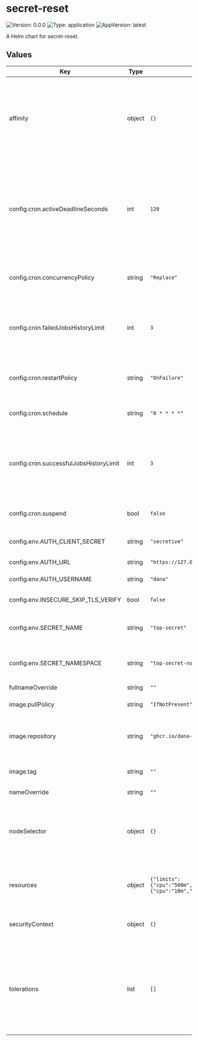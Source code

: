 # secret-reset

![Version: 0.0.0](https://img.shields.io/badge/Version-0.0.0-informational?style=flat-square) ![Type: application](https://img.shields.io/badge/Type-application-informational?style=flat-square) ![AppVersion: latest](https://img.shields.io/badge/AppVersion-latest-informational?style=flat-square)

A Helm chart for secret-reset.

## Values

| Key | Type | Default | Description |
|-----|------|---------|-------------|
| affinity | object | `{}` | Node affinity rules for scheduling pods. Allows you to specify advanced node selection constraints. |
| config.cron.activeDeadlineSeconds | int | `120` | Specifies the duration in seconds relative to the startTime that the job may be continuously active before the system tries to terminate |
| config.cron.concurrencyPolicy | string | `"Replace"` | Specifies how to treat concurrent executions of a Job. |
| config.cron.failedJobsHistoryLimit | int | `3` | The number of failed finished jobs to retain. Value must be non-negative integer. |
| config.cron.restartPolicy | string | `"OnFailure"` | Restart policy for all containers within the pod. |
| config.cron.schedule | string | `"0 * * * *"` | The schedule of the CronJob. |
| config.cron.successfulJobsHistoryLimit | int | `3` | The number of successful finished jobs to retain. Value must be non-negative integer. |
| config.cron.suspend | bool | `false` | Whether the Crob is active or not. |
| config.env.AUTH_CLIENT_SECRET | string | `"secretive"` | The auth client secret. |
| config.env.AUTH_URL | string | `"https://127.0.0.1:8080"` | The auth service URL. |
| config.env.AUTH_USERNAME | string | `"dana"` | The auth username. |
| config.env.INSECURE_SKIP_TLS_VERIFY | bool | `false` | Optionally disable tls verification |
| config.env.SECRET_NAME | string | `"top-secret"` | The name of the secret to create or update. |
| config.env.SECRET_NAMESPACE | string | `"top-secret-ns"` | The namespace of the secret to create or update. |
| fullnameOverride | string | `""` |  |
| image.pullPolicy | string | `"IfNotPresent"` | The pull policy for the image. |
| image.repository | string | `"ghcr.io/dana-team/reset-secret"` | The repository of the container image. |
| image.tag | string | `""` | The tag of the container image. |
| nameOverride | string | `""` |  |
| nodeSelector | object | `{}` | Node selector for scheduling pods. Allows you to specify node labels for pod assignment. |
| resources | object | `{"limits":{"cpu":"500m","memory":"128Mi"},"requests":{"cpu":"10m","memory":"64Mi"}}` | Resource requests and limits for the container. |
| securityContext | object | `{}` | Pod-level security context for the entire pod. |
| tolerations | list | `[]` | Node tolerations for scheduling pods. Allows the pods to be scheduled on nodes with matching taints. |

